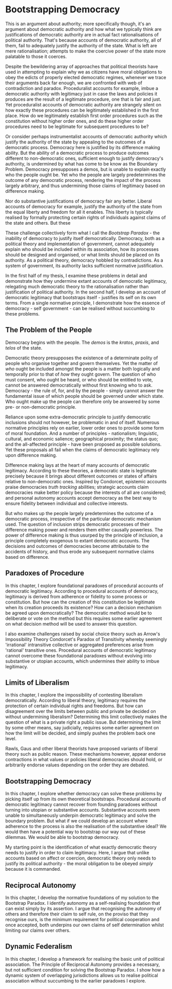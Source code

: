 # Bootstrapping Democracy

This is an argument about authority; more specifically though, it's an argument about democratic authority and how what we typically think are justifications of democratic authority are in actual fact rationalisations of political authority. That's because accounts of democratic authority, all of them, fail to adequately justify the authority of the state.  What is left are mere rationalisation; attempts to make the coercive power of the state more palatable to those it coerces.

Despite the bewildering array of approaches that political theorists have used in attempting to explain why we as citizens have moral obligations to obey the edicts of properly elected democratic regimes, whenever we trace their arguments back far enough, we are confronted with web of contradiction and paradox.  Proceduralist accounts for example, imbue a democratic authority with legitimacy just in case the laws and policies it produces are the result of a legitimate procedure, one that is fair and just.  Yet proceduralist accounts of democratic authority are strangely silent on how exactly these procedures can be legitimately established in the first place.  How do we legitimately establish first order procedures such as the constitution without higher order ones, and do these higher order procedures need to be legitimate for subsequent procedures to be?

Or consider perhaps instrumentalist accounts of democratic authority which justify the authority of the state by appealing to the outcomes of a democratic process.  Democracy here is justified by its difference making ability.  But the ability of a democratic process to produce outcomes different to non-democratic ones, sufficient enough to justify democracy's authority, is undermined by what has come to be know as the Boundary Problem.  Democracy presupposes a demos, but is unable to explain exactly who the people ought be.  Yet who the people are largely predetermines the outcome of any democratic process, rendering the impact of the process largely arbitrary, and thus undermining those claims of legitimacy based on difference making.

Nor do substantive justifications of democracy fair any better. Liberal accounts of democracy for example, justify the authority of the state from the equal liberty and freedom for all it enables.  This liberty is typically realised by formally protecting certain rights of individuals against claims of the state and others.  But these 

These challenge collectively form what I call the _Bootstrap Paradox_ - the inability of democracy to justify itself democratically.  Democracy, both as a political theory and implementation of government, cannot adequately explain who should be included within its association, how its processes should be designed and organised, or what limits should be placed on its authority.  As a political theory, democracy hobbled by contradictions. As a system of government, its authority lacks sufficient normative justification.

In the first half of my thesis, I examine these problems in detail and demonstrate how they undermine extant accounts of democratic legitimacy, relegating much democratic theory to the rationalisation rather than justification of political authority.  In the second half, I develop an account of democratic legitimacy that bootstraps itself - justifies its self on its own terms.  From a single normative principle, I demonstrate how the essence of democracy - self government - can be realised without succumbing to these problems.

    
## The Problem of the People

Democracy begins with the people.  The _demos_ is the _kratos_, _praxis_, and _telos_ of the state.

Democratic theory presupposes the existence of a determinate polity of people who organise together and govern themselves.  Yet the matter of _who_ ought be included amongst the people is a matter both logically and temporally prior to that of _how_ they ought govern.  The question of who must consent, who ought be heard, or who should be entitled to vote, cannot be answered democratically without first knowing who to ask.  Democracy - the rule of, for, and by the people - simply cannot answer the fundamental issue of which people should be governed under which state.  Who ought make up the people can therefore only be answered by some pre- or non-democratic principle.

Reliance upon some extra-democratic principle to justify democratic inclusions should not however, be problematic in and of itself. Numerous normative principles rely on earlier, lower order ones to provide some form of moral foundation.  And a number of principles - nationalism; linguistic, cultural, and economic salience; geographical proximity; the status quo; and the all-affected principle - have been proposed as possible solutions.  Yet these proposals all fail when the claims of democratic legitimacy rely upon difference making.

Difference making lays at the heart of many accounts of democratic legitimacy.  According to these theories, a democratic state is legitimate precisely because it brings about different outcomes or states of affairs relative to non-democratic ones.  Inspired by Condorcet, epistemic accounts praise democracies _truth tracking_ abilities; strategic accounts claim democracies make better policy because the interests of all are considered; and personal autonomy accounts accept democracy as the best way to ensure fidelity between individual and collective interests.

But who makes up the people largely predetermines the outcome of a democratic process, irrespective of the particular democratic mechanism used.  The question of inclusion strips democratic processes of their difference making power and renders them either causally powerless.  The power of difference making is thus usurped by the principle of inclusion, a principle completely exogenous to extant democratic accounts.  The decisions and outcomes of democracies become attributable to the accidents of history, and thus erode any subsequent normative claims based on difference.


## Paradoxes of Procedure

In this chapter, I explore foundational paradoxes of procedural accounts of democratic legitimacy.  According to procedural accounts of democracy, legitimacy is derived from adherence or fidelity to some process or constitution.  But how can the creation of this constitution be legitimate when its creation proceeds its existence? How can a decision mechanism be agreed upon democratically?  The democratic method would be to deliberate or vote on the method but this requires some earlier agreement on what decision method will be used to answer this question.  

I also examine challenges raised by social choice theory such as Arrow's Impossibility Theory Condorcet's Paradox of Transitivity whereby seemingly 'irrational' intransitive collective or aggregated preferences arise from 'rational' transitive ones.  Procedural accounts of democratic legitimacy cannot overcome these foundational paradoxes without evolving into substantive or utopian accounts, which undermines their ability to imbue legitimacy.


## Limits of Liberalism

In this chapter, I explore the impossibility of contesting liberalism democratically.  According to liberal theory, legitimacy requires the protection of certain individual rights and freedoms.  But how can disagreement over the limits between public and private be decided on without undermining liberalism? Determining this limit collectively makes the question of what is a private right a public issue.  But determining the limit by some other means, say judicially, requires some earlier agreement on how the limit will be decided, and simply pushes the problem back one level.

Rawls, Gaus and other liberal theorists have proposed variants of liberal theory such as public reason.  These mechanisms however, appear endorse contractions in what values or policies liberal democracies should hold, or arbitrarily endorse values depending on the order they are debated. 


## Bootstrapping Democracy

In this chapter, I explore whether democracy can solve these problems by picking itself up from its own theoretical bootstraps. Procedural accounts of democratic legitimacy cannot recover from founding paradoxes without turning into utopian or substantive accounts.  Substantive accounts seem unable to simultaneously underpin democratic legitimacy and solve the boundary problem. But what if we could develop an account where adherence to the process is also the realisation of the substantive ideal? We would then have a potential way to bootstrap our way out of these dilemmas.  We would be able to bootstrap democracy.

My starting point is the identification of what exactly democratic theory needs to justify in order to claim legitimacy.  Here, I argue that unlike accounts based on affect or coercion, democratic theory only needs to justify its political authority - the moral obligation to be obeyed _simply_ because it is commanded.


## Reciprocal Autonomy

In this chapter, I develop the normative foundations of my solution to the Bootstrap Paradox.  I identify autonomy as a self-realising foundation that can exist simply by its assertion.  I argue that recognising the autonomy of others and therefore their claim to self rule, on the proviso that they recognise ours, is the minimum requirement for political cooperation and once accepted, both underpins our own claims of self determination whilst limiting our claims over others. 


## Dynamic Federalism

In this chapter, I develop a framework for realising the basic unit of political association.  The Principle of Reciprocal Autonomy provides a necessary, but not sufficient condition for solving the Bootstrap Paradox.  I show how a dynamic system of overlapping jurisdictions allows us to realise political association without succumbing to the earlier paradoxes I explore.